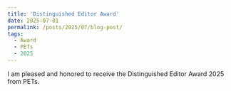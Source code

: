 ```yaml
---
title: 'Distinguished Editor Award'
date: 2025-07-01
permalink: /posts/2025/07/blog-post/
tags:
  - Award
  - PETs
  - 2025
---
```


I am pleased and honored to receive the Distinguished Editor Award 2025 from PETs. 




